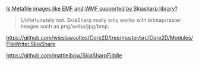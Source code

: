[Is Metafile images like EMF and WMF supported by Skiasharp library?](https://github.com/mono/SkiaSharp/issues/1314)

> Unfortunately not. SkiaSharp really only works with bitmap/raster images such as png/webp/jpg/bmp.

https://github.com/wieslawsoltes/Core2D/tree/master/src/Core2D/Modules/FileWriter.SkiaSharp

https://github.com/mattleibow/SkiaSharpFiddle
